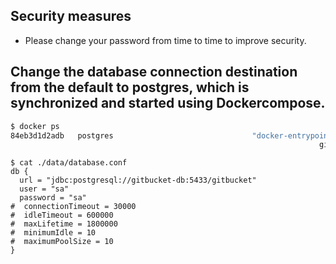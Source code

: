 ## Security measures
- Please change your password from time to time to improve security.



## Change the database connection destination from the default to postgres, which is synchronized and started using Dockercompose.

```sh
$ docker ps
84eb3d1d2adb   postgres                               "docker-entrypoint.s…"   2 weeks ago   Up 2 weeks   5432/tcp, 0.0.0.0:5433->5433/tcp, :::5433->5433/tcp
                                                                     gitbucket-db
```

```sh:docker/gitbucket
$ cat ./data/database.conf
db {
  url = "jdbc:postgresql://gitbucket-db:5433/gitbucket"
  user = "sa"
  password = "sa"
#  connectionTimeout = 30000
#  idleTimeout = 600000
#  maxLifetime = 1800000
#  minimumIdle = 10
#  maximumPoolSize = 10
}
```

